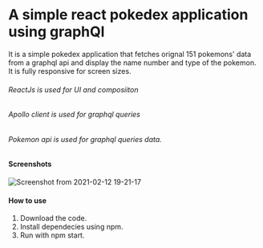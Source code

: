 # A simple react pokedex application using graphQl

It is a simple pokedex application that fetches orignal 151 pokemons' data from a graphql api and display the name number and type of the pokemon. It is fully responsive for screen sizes.

###### ReactJs is used for UI and composiiton
###### Apollo client is used for graphql queries
###### Pokemon api is used for graphql queries data.

#### Screenshots
![Screenshot from 2021-02-12 19-21-17](https://user-images.githubusercontent.com/22026768/107776382-811aac00-6d67-11eb-9a2f-337e0e5af3d0.png)



#### How to use

1. Download the code.
2. Install dependecies using npm.
3. Run with npm start.
